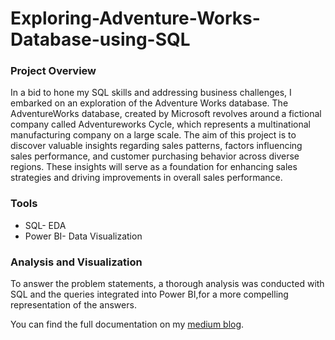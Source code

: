 # Exploring-Adventure-Works-Database-using-SQL

### Project Overview
In a bid to hone my SQL skills and addressing business challenges, I embarked on an exploration of the Adventure Works database. The AdventureWorks database, created by Microsoft revolves around a fictional company called Adventureworks Cycle, which represents a multinational manufacturing company on a large scale. 
The aim of this project is to discover valuable insights regarding sales patterns, factors influencing sales performance, and customer purchasing behavior across diverse regions. These insights will serve as a foundation for enhancing sales strategies and driving improvements in overall sales performance.

### Tools
- SQL- EDA
- Power BI- Data Visualization

### Analysis and Visualization
To answer the problem statements, a thorough analysis was conducted with SQL and the queries integrated into Power BI,for a more compelling representation of the answers.

You can find the full documentation on my [medium blog](https://medium.com/@iyanuolatunji21/exploring-adventureworks2019-database-using-sql-fdffac5d8b25).
